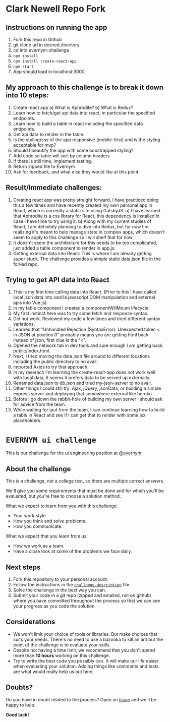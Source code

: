 # Clark Newell Repo Fork
## Instructions on running the app

1. Fork this repo in Github
2. git clone url in desired directory
3. cd into evernym-challenge
4. ```npm install```
5. ```npm install create-react-app```
6. ```npm start```
7. App should load in localhost:3000

## My approach to this challenge is to break it down into 10 steps:

1. Create react app
    a) What is Aphrodite?
    b) What is Redux?
2. Learn how to fetch/get api data into react, in particular the specified endpoints.
3. Learn how to build a table in react including the specified data endpoints.
4. Get api data to render in the table.
5. Is the styling/css of the app responsive (mobile-first) and is the styling acceptable for mvp?
6. Should I beautify the app with some boostrapped styling?
7. Add code so table will sort by column headers
8. If there is still time, implement testing.
9. Return zipped file to Evernym
10. Ask for feedback, and what else they would like at this point.

## Result/Immediate challenges:

1. Creating react app was pretty straight forward, I have practiced doing this a few times and have recently created my own personal app in React, which is currently a static site using GatsbyJS.
    a) I have learned that Aphrodite is a css library for React, this dependency is installed in case I have time to try using it.
    b) Along with my current studies of React, I am definitely planning to dive into Redux, but for now I'm realizing it's meant to help manage state in complex apps, which doesn't seem to apply to this challenge so I will shelf that for now.
2. It doesn't seem the architecture for this needs to be too complicated, just added a table component to render in app.js.
3. Getting external data into React: This is where I am already getting super stuck. The challenge provides a simple static data.json file in the forked repo.

## Trying to get API data into React
1. This is my first time calling data into React. (Prior to this I have called local json data into vanilla javascript DOM manipulation and external apis into Vue.js).
2. In my table component I created a componentWillMount lifecycle.
3. My first instinct here was to try some fetch and response syntax.
4. Did not work. Reviewed my code a few times and tried different syntax variations.
5. Learned that "Unhandled Rejection (SyntaxError): Unexpected token < in JSON at position 0" probably means you are getting html back instead of json, first clue is the "<".
6. Opened the network tab in dev tools and sure enough I am getting back public/index.html.
7. Next, I tried moving the data.json file around to different locations including the public directory to no avail.
8. Imported Axios to try that approach. 
9. In my reserach I'm learning the create-react-app does not work well with local data, it seems it prefers data to be served up externally.
10. Renamed data.json to db.json and tried my-json-server to no avail.
11. Other things I could still try: Ajax, jQuery, jsonData, or building a simple express server and deploying that somewhere external like heroku.
12. Before I go down the rabbit-hole of building my own server I should ask for advice from the team.
13. While waiting for iput from the team, I can continue learning how to build a table in React and see if I can get that to render with some jsx placeholders.


# `EVERNYM ui challenge`

This is our challenge for the ui engineering position at [@evernym](https://github.com/evernym).

## About the challenge

This is a challenge, not a college test, so there are multiple correct answers.

We'll give you some requirements that must be done and for which you'll be evaluated, but you're free to choose a solution method.

What we expect to learn from you with this challenge:

- Your work style.
- How you think and solve problems.
- How you communicate.

What we expect that you learn from us:

- How we work as a team.
- Have a close look at some of the problems we face daily.

## Next steps

1. Fork this repository to your personal account.
2. Follow the instructions in the [`challenge-description`](/challenge-description.md) file.
3. Solve the challenge in the best way you can.
4. Submit your code in a git repo (zipped and emailed, not on github) where you have committed throughout the process so that we can see your progress as you code the solution.

## Considerations

- We won't limit your choice of tools or libraries. But make choices that suits your needs. There's no need to use a bazooka to kill an ant but the point of the challenge is to evaluate your skills.
- Despite not having a time limit, we recommend that you don't spend more than **10 hours** working on this challenge.
- Try to write the best code you possibly can. It will make our life easier when evaluating your solution. Adding things like comments and tests are what would really help us out here.

## Doubts?

Do you have in doubt related to the process? Open an [issue](https://github.com/evernym/ui-challenge/issues) and we'll be happy to help.

**Good luck!**


